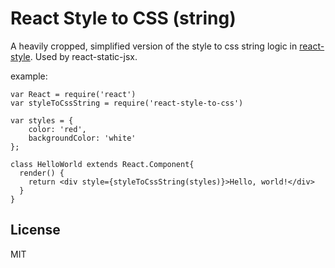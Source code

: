 # React Style to CSS (string)
A heavily cropped, simplified version of the style to css string logic in [react-style][]. Used by react-static-jsx.

example:

    var React = require('react')
    var styleToCssString = require('react-style-to-css')

    var styles = {
        color: 'red',
        backgroundColor: 'white'
    };

    class HelloWorld extends React.Component{
      render() {
        return <div style={styleToCssString(styles)}>Hello, world!</div>
      }
    }

License
---
MIT

[react-style]: https://github.com/js-next/react-style
